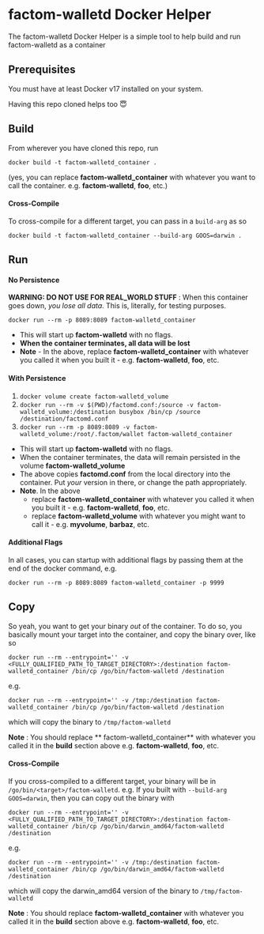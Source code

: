 # factom-walletd Docker Helper

The factom-walletd Docker Helper is a simple tool to help build and run factom-walletd as a container

## Prerequisites

You must have at least Docker v17 installed on your system.

Having this repo cloned helps too 😇

## Build
From wherever you have cloned this repo, run

`docker build -t factom-walletd_container .`

(yes, you can replace **factom-walletd_container** with whatever you want to call the container.  e.g. **factom-walletd**, **foo**, etc.)

#### Cross-Compile
To cross-compile for a different target, you can pass in a `build-arg` as so

`docker build -t factom-walletd_container --build-arg GOOS=darwin .`

## Run
#### No Persistence
**WARNING: DO NOT USE FOR REAL_WORLD STUFF** : When this container goes down, *you lose all data*. This is, literally, for testing purposes.

`docker run --rm -p 8089:8089 factom-walletd_container`
  
* This will start up **factom-walletd** with no flags.
* **When the container terminates, all data will be lost**
* **Note** - In the above, replace **factom-walletd_container** with whatever you called it when you built it - e.g. **factom-walletd**, **foo**, etc.

#### With Persistence
1. `docker volume create factom-walletd_volume`
2. `docker run --rm -v $(PWD)/factomd.conf:/source -v factom-walletd_volume:/destination busybox /bin/cp /source /destination/factomd.conf`
3. `docker run --rm -p 8089:8089 -v factom-walletd_volume:/root/.factom/wallet factom-walletd_container`

* This will start up **factom-walletd** with no flags.
* When the container terminates, the data will remain persisted in the volume **factom-walletd_volume**
* The above copies **factomd.conf** from the local directory into the container. Put _your_ version in there, or change the path appropriately.
* **Note**.  In the above
   * replace **factom-walletd_container** with whatever you called it when you built it - e.g. **factom-walletd**, **foo**, etc.
   * replace **factom-walletd_volume** with whatever you might want to call it - e.g. **myvolume**, **barbaz**, etc.

#### Additional Flags
In all cases, you can startup with additional flags by passing them at the end of the docker command, e.g.

`docker run --rm -p 8089:8089 factom-walletd_container -p 9999`


## Copy
So yeah, you want to get your binary _out_ of the container. To do so, you basically mount your target into the container, and copy the binary over, like so


`docker run --rm --entrypoint='' -v <FULLY_QUALIFIED_PATH_TO_TARGET_DIRECTORY>:/destination factom-walletd_container /bin/cp /go/bin/factom-walletd /destination`

e.g.

`docker run --rm --entrypoint='' -v /tmp:/destination factom-walletd_container /bin/cp /go/bin/factom-walletd /destination`

which will copy the binary to `/tmp/factom-walletd`

**Note** : You should replace ** factom-walletd_container** with whatever you called it in the **build** section above  e.g. **factom-walletd**, **foo**, etc.

#### Cross-Compile
If you cross-compiled to a different target, your binary will be in `/go/bin/<target>/factom-walletd`.  e.g. If you built with `--build-arg GOOS=darwin`, then you can copy out the binary with

`docker run --rm --entrypoint='' -v <FULLY_QUALIFIED_PATH_TO_TARGET_DIRECTORY>:/destination factom-walletd_container /bin/cp /go/bin/darwin_amd64/factom-walletd /destination`

e.g.

`docker run --rm --entrypoint='' -v /tmp:/destination factom-walletd_container /bin/cp /go/bin/darwin_amd64/factom-walletd /destination` 

which will copy the darwin_amd64 version of the binary to `/tmp/factom-walletd`

**Note** : You should replace **factom-walletd_container** with whatever you called it in the **build** section above  e.g. **factom-walletd**, **foo**, etc.
